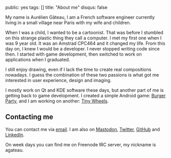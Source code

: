 public: yes
tags: []
title: "About me"
disqus: false

My name is Aurélien Gâteau, I am a French software engineer currently living in
a small village near Paris with my wife and children.

When I was a child, I wanted to be a cartoonist. That was before I stumbled on
this strange plastic thing they call a computer. I met my first one when I was
9 year old. It was an Amstrad CPC464 and it changed my life. From this day on,
I knew I would be a developer. I never stopped writing code since then.  I
started with game development, then switched to work on applications when I
graduated.

I still enjoy drawing, even if I lack the time to create real compositions
nowadays. I guess the combination of these two passions is what got me
interested in user experience, design and imaging.

I mostly work on Qt and KDE software these days, but another part of me is
getting back to game development. I created a simple Android game: [Burger
Party][bp], and I am working on another: [Tiny Wheels][tw].

[bp]: /projects/burgerparty/
[tw]: /projects/tinywheels/

## Contacting me

You can contact me via [email](mailto:mail@agateau.com). I am also on
[Mastodon](https://mastodon.xyz/@agateau),
[Twitter](https://twitter.com/aureliengateau),
[GitHub](https://github.com/agateau) and
[LinkedIn](https://www.linkedin.com/pub/4/585/4b).

On week days you can find me on Freenode IRC server, my nickname is
agateau.
